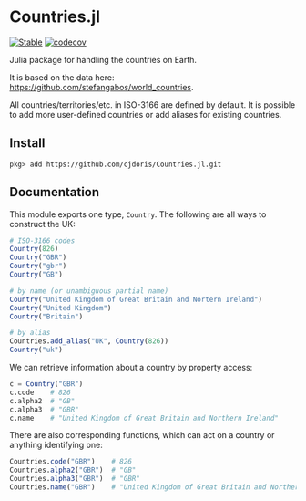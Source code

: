 # Countries.jl

[![Stable](https://img.shields.io/badge/docs-stable-blue.svg)](https://juliahub.com/docs/Countries/)
[![codecov](https://codecov.io/gh/cjdoris/Countries.jl/branch/master/graph/badge.svg)](https://codecov.io/gh/cjdoris/Countries.jl)

Julia package for handling the countries on Earth.

It is based on the data here: https://github.com/stefangabos/world_countries.

All countries/territories/etc. in ISO-3166 are defined by default. It is possible to add
more user-defined countries or add aliases for existing countries.

## Install

```
pkg> add https://github.com/cjdoris/Countries.jl.git
```

## Documentation

This module exports one type, `Country`. The following are all ways to construct the UK:
```julia
# ISO-3166 codes
Country(826)
Country("GBR")
Country("gbr")
Country("GB")

# by name (or unambiguous partial name)
Country("United Kingdom of Great Britain and Nortern Ireland")
Country("United Kingdom")
Country("Britain")

# by alias
Countries.add_alias("UK", Country(826))
Country("uk")
```

We can retrieve information about a country by property access:
```julia
c = Country("GBR")
c.code    # 826
c.alpha2  # "GB"
c.alpha3  # "GBR"
c.name    # "United Kingdom of Great Britain and Northern Ireland"
```

There are also corresponding functions, which can act on a country or anything identifying
one:
```julia
Countries.code("GBR")    # 826
Countries.alpha2("GBR")  # "GB"
Countries.alpha3("GBR")  # "GBR"
Countries.name("GBR")    # "United Kingdom of Great Britain and Northern Ireland"
```
